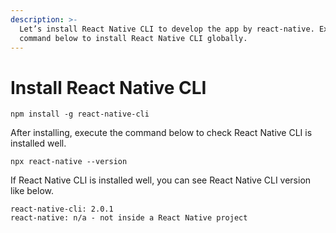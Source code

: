 ```yaml
---
description: >-
  Let’s install React Native CLI to develop the app by react-native. Execute npm
  command below to install React Native CLI globally.
---
```


# Install React Native CLI

```
npm install -g react-native-cli
```

After installing, execute the command below to check React Native CLI is installed well.

```
npx react-native --version
```

If React Native CLI is installed well, you can see React Native CLI version like below.

```
react-native-cli: 2.0.1
react-native: n/a - not inside a React Native project
```
